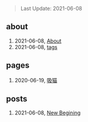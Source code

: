 > Last Update: 2021-06-08

## about
1. 2021-06-08, [About](about/me.md)
1. 2021-06-08, [tags](about/tags.md)
## pages
1. 2020-06-19, [吸猫](pages/吸猫.md)
## posts
1. 2021-06-08, [New Begining](posts/bookmarks.md)